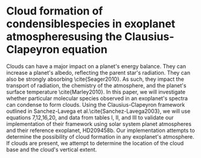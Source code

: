 # Cloud formation of condensiblespecies in exoplanet atmospheresusing the Clausius-Clapeyron equation
Clouds can have a major impact on a planet's energy balance. They can increase a planet's albedo, reflecting the parent star's radiation. They can also be strongly absorbing \cite{Seager2010}. As such, they impact the transport of radiation, the chemistry of the atmosphere, and the planet's surface temperature \cite{Marley2010}. In this paper, we will investigate whether particular molecular species observed in an exoplanet's spectra can condense to form clouds. Using the Clausius-Clapeyron framework outlined in Sanchez-Lavega et al.\cite{Sanchez-Lavega2003}, we will use equations  7,12,16,20, and data from tables I, II, and III to validate our implementation of their framework using solar system planet atmospheres and their reference exoplanet, HD209458b. Our implementation attempts to determine the possibility of cloud formation in any exoplanet's atmosphere. If clouds are present, we attempt to determine the location of the cloud base and the cloud's vertical extent.
